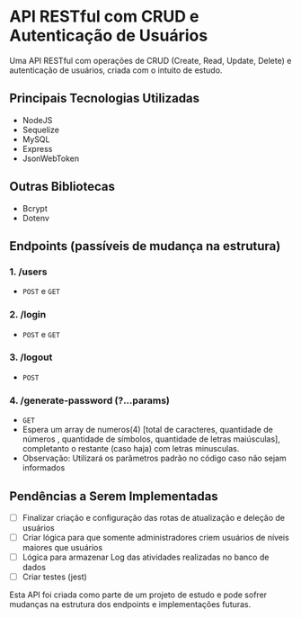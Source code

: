 # API RESTful com CRUD e Autenticação de Usuários

Uma API RESTful com operações de CRUD (Create, Read, Update, Delete) e autenticação de usuários, criada com o intuito de estudo.

## Principais Tecnologias Utilizadas
- NodeJS
- Sequelize
- MySQL
- Express
- JsonWebToken

## Outras Bibliotecas
- Bcrypt
- Dotenv

## Endpoints (passíveis de mudança na estrutura)

### 1. /users
   - `POST` e `GET`

### 2. /login
   - `POST` e `GET`

### 3. /logout
   - `POST`

### 4. /generate-password (?...params)
   - `GET`
   - Espera um array de numeros(4) [total de caracteres, quantidade de números , quantidade de símbolos, quantidade de letras maiúsculas], completanto o restante (caso haja) com letras minusculas.
   - Observação: Utilizará os parâmetros padrão no código caso não sejam informados

## Pendências a Serem Implementadas
- [ ] Finalizar criação e configuração das rotas de atualização e deleção de usuários
- [ ] Criar lógica para que somente administradores criem usuários de níveis maiores que usuários
- [ ] Lógica para armazenar Log das atividades realizadas no banco de dados
- [ ] Criar testes (jest)

Esta API foi criada como parte de um projeto de estudo e pode sofrer mudanças na estrutura dos endpoints e implementações futuras. 

